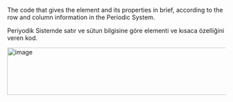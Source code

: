 The code that gives the element and its properties in brief, according to the row and column information in the Periodic System.


Periyodik Sistemde satır ve sütun bilgisine göre elementi ve kısaca özelliğini veren kod.

<img width="800" height="110" alt="image" src="https://github.com/user-attachments/assets/72fcca52-dbc8-46c1-b015-4e1ffdac5f58" />
